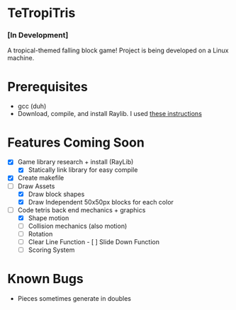 # TeTropiTris

### [In Development]

A tropical-themed falling block game!
Project is being developed on a Linux machine.

# Prerequisites
- gcc (duh)
- Download, compile, and install Raylib. I used [these instructions](https://github.com/raysan5/raylib/wiki/Working-on-GNU-Linux)

# Features Coming Soon
- [X] Game library research + install (RayLib)
    - [X] Statically link library for easy compile
- [X] Create makefile
- [ ] Draw Assets
    - [X] Draw block shapes
    - [X] Draw Independent 50x50px blocks for each color
- [ ] Code tetris back end mechanics + graphics
    - [X] Shape motion
    - [ ] Collision mechanics (also motion)
    - [ ] Rotation
    - [ ] Clear Line Function
            - [ ] Slide Down Function
    - [ ] Scoring System

# Known Bugs
- Pieces sometimes generate in doubles